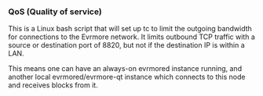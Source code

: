 ### QoS (Quality of service) ###

This is a Linux bash script that will set up tc to limit the outgoing bandwidth for connections to the Evrmore network. It limits outbound TCP traffic with a source or destination port of 8820, but not if the destination IP is within a LAN.

This means one can have an always-on evrmored instance running, and another local evrmored/evrmore-qt instance which connects to this node and receives blocks from it.
